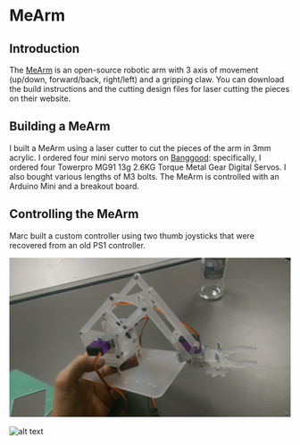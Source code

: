 # MeArm

## Introduction
The [MeArm](http://learn.mime.co.uk/docs/building-the-mearm-deluxe/) is an open-source robotic arm with 3 axis of movement (up/down, forward/back, right/left) and a gripping claw. You can download the build instructions and the cutting design files for laser cutting the pieces on their website.

## Building a MeArm
I built a MeArm using a laser cutter to cut the pieces of the arm in 3mm acrylic. I ordered four mini servo motors on [Banggood](www.banggood.com): specifically, I ordered four Towerpro MG91 13g 2.6KG Torque Metal Gear Digital Servos. I also bought various lengths of M3 bolts. The MeArm is controlled with an Arduino Mini and a breakout board.

## Controlling the MeArm
Marc built a custom controller using two thumb joysticks that were recovered from an old PS1 controller. 


![alt text](https://github.com/mademakerspace/meArm/blob/master/img/mearm_side.jpg "MeArm side")


![alt text](https://github.com/mademakerspace/meArm/blob/master/img/mearm_with_controller.jpg "MeArm top")
